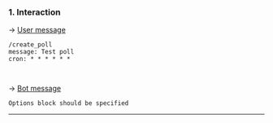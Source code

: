 ### 1. Interaction

&rarr; <ins>User message</ins>

```
/create_poll
message: Test poll
cron: * * * * * *
                
                 
```

&rarr; <ins>Bot message</ins>

``` 
Options block should be specified 
``` 
___